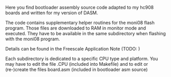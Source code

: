 Here you find bootloader assembly source code adapted to my hc908 boards
and written for my version of DASM.

The code contains supplementary helper routines for the moni08 flash program. 
Those files are downloaded to RAM in monitor mode and executed. They have to
be available in the same subdirectory when flashing with the moni08 program.

Details can be found in the Freescale Application Note (TODO: )

Each subdirectory is dedicated to a specific CPU type and platform.
You may have to edit the file .CPU (included into Makefile)
and to edit or (re-)create the files board.asm
(included in bootloader asm source)


